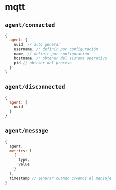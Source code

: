 # mqtt

## `agent/connected`
``` js
{
  agent: {
    uuid, // auto generar
    username, // definir por configuración
    name, // definir por configuración
    hostname, // obtener del sistema operativo
    pid // obtener del proceso
  }
}
```

## `agent/disconnected`
``` js
{
  agent: {
    uuid
  }
}
```

## `agent/message`
``` js
{
  agent,
  metrics: [
    {
      type,
      value
    }
  ],
  timestamp // generar cuando creamos el mensaje
}
```

